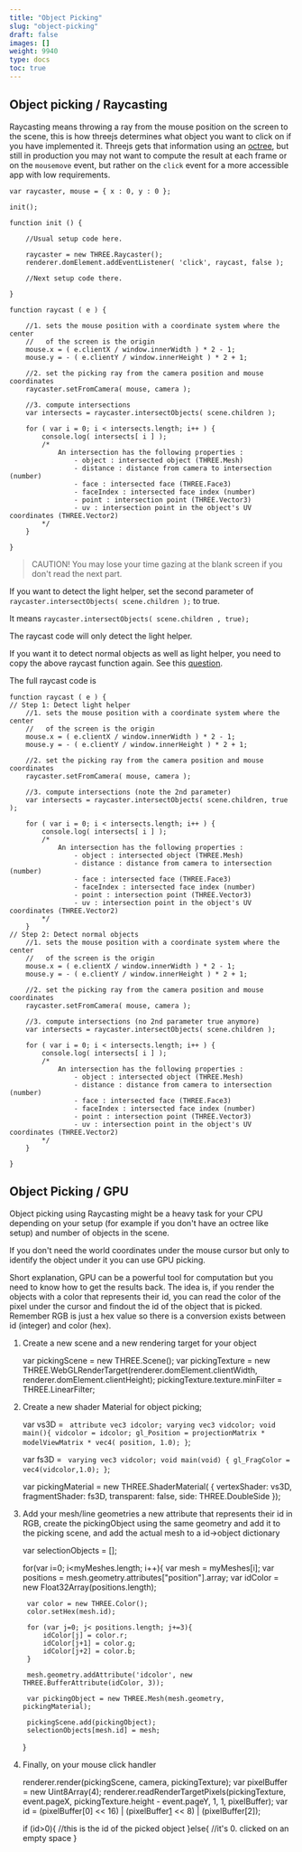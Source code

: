 ```yaml
---
title: "Object Picking"
slug: "object-picking"
draft: false
images: []
weight: 9940
type: docs
toc: true
---
```


## Object picking / Raycasting
Raycasting means throwing a ray from the mouse position on the screen to the scene, this is how threejs determines what object you want to click on if you have implemented it. Threejs gets that information using an [octree][1], but still in production you may not want to compute the result at each frame or on the `mousemove` event, but rather on the `click` event for a more accessible app with low requirements.

    var raycaster, mouse = { x : 0, y : 0 };

    init();

    function init () {

        //Usual setup code here.

        raycaster = new THREE.Raycaster();
        renderer.domElement.addEventListener( 'click', raycast, false );

        //Next setup code there.

    }

    function raycast ( e ) {

        //1. sets the mouse position with a coordinate system where the center
        //   of the screen is the origin
        mouse.x = ( e.clientX / window.innerWidth ) * 2 - 1;
        mouse.y = - ( e.clientY / window.innerHeight ) * 2 + 1;

        //2. set the picking ray from the camera position and mouse coordinates
        raycaster.setFromCamera( mouse, camera );    

        //3. compute intersections
        var intersects = raycaster.intersectObjects( scene.children );

        for ( var i = 0; i < intersects.length; i++ ) {
            console.log( intersects[ i ] ); 
            /*
                An intersection has the following properties :
                    - object : intersected object (THREE.Mesh)
                    - distance : distance from camera to intersection (number)
                    - face : intersected face (THREE.Face3)
                    - faceIndex : intersected face index (number)
                    - point : intersection point (THREE.Vector3)
                    - uv : intersection point in the object's UV coordinates (THREE.Vector2)
            */
        }

    }
>CAUTION! You may lose your time gazing at the blank screen if you don't read the next part.

If you want to detect the light helper, set the second parameter of `raycaster.intersectObjects( scene.children );` to true.

It means `raycaster.intersectObjects( scene.children , true);`

The raycast code will only detect the light helper.

If you want it to detect normal objects as well as light helper, you need to copy the above raycast function again. See this [question](http://stackoverflow.com/questions/39760790/how-can-i-listen-to-onclick-event-spotlight-helper-and-attach-the-transformcontr/39823545#39823545).

The full raycast code is

    function raycast ( e ) {
    // Step 1: Detect light helper
        //1. sets the mouse position with a coordinate system where the center
        //   of the screen is the origin
        mouse.x = ( e.clientX / window.innerWidth ) * 2 - 1;
        mouse.y = - ( e.clientY / window.innerHeight ) * 2 + 1;
    
        //2. set the picking ray from the camera position and mouse coordinates
        raycaster.setFromCamera( mouse, camera );    
    
        //3. compute intersections (note the 2nd parameter)
        var intersects = raycaster.intersectObjects( scene.children, true );
    
        for ( var i = 0; i < intersects.length; i++ ) {
            console.log( intersects[ i ] ); 
            /*
                An intersection has the following properties :
                    - object : intersected object (THREE.Mesh)
                    - distance : distance from camera to intersection (number)
                    - face : intersected face (THREE.Face3)
                    - faceIndex : intersected face index (number)
                    - point : intersection point (THREE.Vector3)
                    - uv : intersection point in the object's UV coordinates (THREE.Vector2)
            */
        }
    // Step 2: Detect normal objects
        //1. sets the mouse position with a coordinate system where the center
        //   of the screen is the origin
        mouse.x = ( e.clientX / window.innerWidth ) * 2 - 1;
        mouse.y = - ( e.clientY / window.innerHeight ) * 2 + 1;
    
        //2. set the picking ray from the camera position and mouse coordinates
        raycaster.setFromCamera( mouse, camera );    
    
        //3. compute intersections (no 2nd parameter true anymore)
        var intersects = raycaster.intersectObjects( scene.children );
    
        for ( var i = 0; i < intersects.length; i++ ) {
            console.log( intersects[ i ] ); 
            /*
                An intersection has the following properties :
                    - object : intersected object (THREE.Mesh)
                    - distance : distance from camera to intersection (number)
                    - face : intersected face (THREE.Face3)
                    - faceIndex : intersected face index (number)
                    - point : intersection point (THREE.Vector3)
                    - uv : intersection point in the object's UV coordinates (THREE.Vector2)
            */
        }
    
    }

  [1]: https://en.wikipedia.org/wiki/Octree

## Object Picking / GPU
Object picking using Raycasting might be a heavy task for your CPU depending on your setup (for example if you don't have an octree like setup) and number of objects in the scene.

If you don't need the world coordinates under the mouse cursor but only to identify the object under it you can use GPU picking.
 
Short explanation, GPU can be a powerful tool for computation but you need to know how to get the results back. The idea is, if you render the objects with a color that represents their id, you can read the color of the pixel under the cursor and findout the id of the object that is picked. Remember RGB is just a hex value so there is a conversion exists between id (integer) and color (hex).

1) Create a new scene and a new rendering target for your object


    var pickingScene = new THREE.Scene();
    var pickingTexture = new THREE.WebGLRenderTarget(renderer.domElement.clientWidth, renderer.domElement.clientHeight);
        pickingTexture.texture.minFilter = THREE.LinearFilter;

2) Create a new shader Material for object picking;


    var vs3D = `
    attribute vec3 idcolor;
    varying vec3 vidcolor;
    void main(){
    vidcolor = idcolor;
    gl_Position = projectionMatrix * modelViewMatrix * vec4( position, 1.0);
    }`;
    
    var fs3D = `
    varying vec3 vidcolor;
    void main(void) {
    gl_FragColor = vec4(vidcolor,1.0);
    }`;
    
    var pickingMaterial = new THREE.ShaderMaterial(
        {
            vertexShader: vs3D,
            fragmentShader: fs3D,
            transparent: false,
            side: THREE.DoubleSide
        });

3) Add your mesh/line geometries a new attribute that represents their id in RGB, create the pickingObject using the same geometry and add it to the picking scene, and add the actual mesh to a id->object dictionary

    
    var selectionObjects = [];

    for(var i=0; i<myMeshes.length; i++){
        var mesh = myMeshes[i];
        var positions = mesh.geometry.attributes["position"].array;
        var idColor = new Float32Array(positions.length);
    
        var color = new THREE.Color();
        color.setHex(mesh.id);
    
        for (var j=0; j< positions.length; j+=3){
            idColor[j] = color.r;
            idColor[j+1] = color.g;
            idColor[j+2] = color.b;
        }
    
        mesh.geometry.addAttribute('idcolor', new THREE.BufferAttribute(idColor, 3));

        var pickingObject = new THREE.Mesh(mesh.geometry, pickingMaterial);
        
        pickingScene.add(pickingObject);
        selectionObjects[mesh.id] = mesh;
    }
   
4) Finally, on your mouse click handler


    renderer.render(pickingScene, camera, pickingTexture);
    var pixelBuffer = new Uint8Array(4);
    renderer.readRenderTargetPixels(pickingTexture, event.pageX, pickingTexture.height - event.pageY, 1, 1, pixelBuffer);
    var id = (pixelBuffer[0] << 16) | (pixelBuffer[1] << 8) | (pixelBuffer[2]);
    
    if (id>0){
        //this is the id of the picked object
    }else{
        //it's 0. clicked on an empty space
    }

    

   

    

